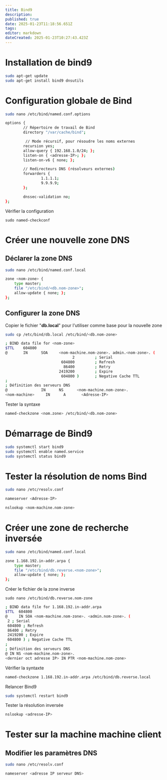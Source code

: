 ```yaml
---
title: Bind9
description: 
published: true
date: 2025-01-23T11:18:56.651Z
tags: 
editor: markdown
dateCreated: 2025-01-23T10:27:43.423Z
---
```


# Installation de bind9

```bash
sudo apt-get update
sudo apt-get install bind9 dnsutils
```

# Configuration globale de Bind

```bash
sudo nano /etc/bind/named.conf.options
```

```bash
options {
        // Répertoire de travail de Bind
        directory "/var/cache/bind";

         // Mode récursif, pour résoudre les noms externes 
        recursion yes;
        allow-query { 192.168.1.0/24; };
        listen-on { <adresse-IP>; };
        listen-on-v6 { none; };

        // Redirecteurs DNS (résolveurs externes)        
        forwarders {
                1.1.1.1;
                9.9.9.9;
        };

        dnssec-validation no;
};
```

Vérifier la configuration 

```
sudo named-checkconf
```

# Créer une nouvelle zone DNS

## Déclarer la zone DNS

```bash
sudo nano /etc/bind/named.conf.local
```

```bash
zone <nom-zone> {
    type master;
    file "/etc/bind/<db.nom-zone>";
    allow-update { none; };
};
```

## Configurer la zone DNS

Copier le fichier "**db.local**" pour l'utiliser comme base pour la nouvelle zone

```bash
sudo cp /etc/bind/db.local /etc/bind/<db.nom-zone>
```

```bash
; BIND data file for <nom-zone>
$TTL    604800
@       IN      SOA     <nom-machine.nom-zone>. admin.<nom-zone>. (
                              2         ; Serial
                         604800         ; Refresh
                          86400         ; Retry
                        2419200         ; Expire
                         604800 )       ; Negative Cache TTL
;
; Définition des serveurs DNS
@               IN      NS      <nom-machine.nom-zone>.
<nom-machine>     IN      A       <Adresse-IP>
```

Tester la syntaxe 

```bash
named-checkzone <nom.zone> /etc/bind/<db.nom-zone> 
```

# Démarrage de Bind9

```bash
sudo systemctl start bind9
sudo systemctl enable named.service
sudo systemctl status bind9
```

# Tester la résolution de noms Bind

```bash
sudo nano /etc/resolv.conf
```

```bash
nameserver <Adresse-IP>
```

```bash
nslookup <nom-machine.nom-zone>
```

# Créer une zone de recherche inversée

```bash
sudo nano /etc/bind/named.conf.local
```

```bash
zone 1.168.192.in-addr.arpa {
    type master;
    file "/etc/bind/db.reverse.<nom-zone>";
    allow-update { none; };
};
```

Créer le fichier de la zone inverse 

```
sudo nano /etc/bind/db.reverse.nom-zone
```

```bash
; BIND data file for 1.168.192.in-addr.arpa
$TTL  604800
@     IN SOA <nom-machine.nom-zone>. <admin.nom-zone>. (
 2 ; Serial
 604800 ; Refresh
 86400 ; Retry
 2419200 ; Expire
 604800 ) ; Negative Cache TTL
;
; Définition des serveurs DNS
@ IN NS <nom-machine.nom-zone>.
<dernier oct adresse IP> IN PTR <nom-machine.nom-zone>
```

Vérifier la syntaxte 

```bash
named-checkzone 1.168.192.in-addr.arpa /etc/bind/db.reverse.local 
```

Relancer Bind9

```bash
sudo systemctl restart bind9
```

Tester la résolution inversée

```bash
nslookup <adresse-IP>
```

# Tester sur la machine machine client

## Modifier les paramètres DNS

```bash
sudo nano /etc/resolv.conf
```

```bash
nameserver <adresse IP serveur DNS>
```
